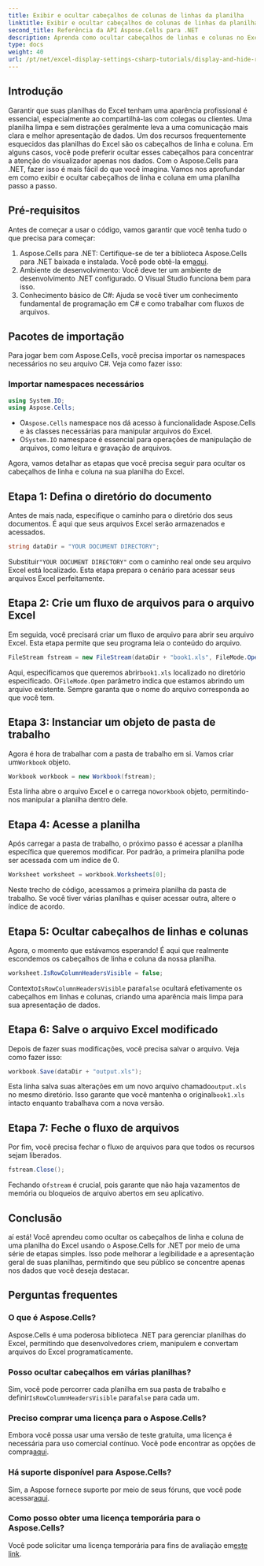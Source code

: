 ```yaml
---
title: Exibir e ocultar cabeçalhos de colunas de linhas da planilha
linktitle: Exibir e ocultar cabeçalhos de colunas de linhas da planilha
second_title: Referência da API Aspose.Cells para .NET
description: Aprenda como ocultar cabeçalhos de linhas e colunas no Excel usando o Aspose.Cells para .NET com este guia passo a passo.
type: docs
weight: 40
url: /pt/net/excel-display-settings-csharp-tutorials/display-and-hide-row-column-headers-of-worksheet/
---
```

## Introdução

Garantir que suas planilhas do Excel tenham uma aparência profissional é essencial, especialmente ao compartilhá-las com colegas ou clientes. Uma planilha limpa e sem distrações geralmente leva a uma comunicação mais clara e melhor apresentação de dados. Um dos recursos frequentemente esquecidos das planilhas do Excel são os cabeçalhos de linha e coluna. Em alguns casos, você pode preferir ocultar esses cabeçalhos para concentrar a atenção do visualizador apenas nos dados. Com o Aspose.Cells para .NET, fazer isso é mais fácil do que você imagina. Vamos nos aprofundar em como exibir e ocultar cabeçalhos de linha e coluna em uma planilha passo a passo.

## Pré-requisitos

Antes de começar a usar o código, vamos garantir que você tenha tudo o que precisa para começar:

1.  Aspose.Cells para .NET: Certifique-se de ter a biblioteca Aspose.Cells para .NET baixada e instalada. Você pode obtê-la em[aqui](https://releases.aspose.com/cells/net/).
2. Ambiente de desenvolvimento: Você deve ter um ambiente de desenvolvimento .NET configurado. O Visual Studio funciona bem para isso.
3. Conhecimento básico de C#: Ajuda se você tiver um conhecimento fundamental de programação em C# e como trabalhar com fluxos de arquivos.

## Pacotes de importação

Para jogar bem com Aspose.Cells, você precisa importar os namespaces necessários no seu arquivo C#. Veja como fazer isso:

### Importar namespaces necessários

```csharp
using System.IO;
using Aspose.Cells;
```

-  O`Aspose.Cells` namespace nos dá acesso à funcionalidade Aspose.Cells e às classes necessárias para manipular arquivos do Excel.
-  O`System.IO` namespace é essencial para operações de manipulação de arquivos, como leitura e gravação de arquivos.

Agora, vamos detalhar as etapas que você precisa seguir para ocultar os cabeçalhos de linha e coluna na sua planilha do Excel.

## Etapa 1: Defina o diretório do documento

Antes de mais nada, especifique o caminho para o diretório dos seus documentos. É aqui que seus arquivos Excel serão armazenados e acessados.

```csharp
string dataDir = "YOUR DOCUMENT DIRECTORY";
```

 Substituir`"YOUR DOCUMENT DIRECTORY"` com o caminho real onde seu arquivo Excel está localizado. Esta etapa prepara o cenário para acessar seus arquivos Excel perfeitamente.

## Etapa 2: Crie um fluxo de arquivos para o arquivo Excel

Em seguida, você precisará criar um fluxo de arquivo para abrir seu arquivo Excel. Esta etapa permite que seu programa leia o conteúdo do arquivo.

```csharp
FileStream fstream = new FileStream(dataDir + "book1.xls", FileMode.Open);
```

 Aqui, especificamos que queremos abrir`book1.xls` localizado no diretório especificado. O`FileMode.Open` parâmetro indica que estamos abrindo um arquivo existente. Sempre garanta que o nome do arquivo corresponda ao que você tem.

## Etapa 3: Instanciar um objeto de pasta de trabalho

 Agora é hora de trabalhar com a pasta de trabalho em si. Vamos criar um`Workbook` objeto.

```csharp
Workbook workbook = new Workbook(fstream);
```

 Esta linha abre o arquivo Excel e o carrega no`workbook` objeto, permitindo-nos manipular a planilha dentro dele.

## Etapa 4: Acesse a planilha

Após carregar a pasta de trabalho, o próximo passo é acessar a planilha específica que queremos modificar. Por padrão, a primeira planilha pode ser acessada com um índice de 0.

```csharp
Worksheet worksheet = workbook.Worksheets[0];
```

Neste trecho de código, acessamos a primeira planilha da pasta de trabalho. Se você tiver várias planilhas e quiser acessar outra, altere o índice de acordo.

## Etapa 5: Ocultar cabeçalhos de linhas e colunas

Agora, o momento que estávamos esperando! É aqui que realmente escondemos os cabeçalhos de linha e coluna da nossa planilha.

```csharp
worksheet.IsRowColumnHeadersVisible = false;
```

 Contexto`IsRowColumnHeadersVisible` para`false` ocultará efetivamente os cabeçalhos em linhas e colunas, criando uma aparência mais limpa para sua apresentação de dados.

## Etapa 6: Salve o arquivo Excel modificado

Depois de fazer suas modificações, você precisa salvar o arquivo. Veja como fazer isso:

```csharp
workbook.Save(dataDir + "output.xls");
```

 Esta linha salva suas alterações em um novo arquivo chamado`output.xls` no mesmo diretório. Isso garante que você mantenha o original`book1.xls` intacto enquanto trabalhava com a nova versão.

## Etapa 7: Feche o fluxo de arquivos

Por fim, você precisa fechar o fluxo de arquivos para que todos os recursos sejam liberados.

```csharp
fstream.Close();
```

 Fechando o`fstream` é crucial, pois garante que não haja vazamentos de memória ou bloqueios de arquivo abertos em seu aplicativo.

## Conclusão

aí está! Você aprendeu como ocultar os cabeçalhos de linha e coluna de uma planilha do Excel usando o Aspose.Cells for .NET por meio de uma série de etapas simples. Isso pode melhorar a legibilidade e a apresentação geral de suas planilhas, permitindo que seu público se concentre apenas nos dados que você deseja destacar.

## Perguntas frequentes

### O que é Aspose.Cells?  
Aspose.Cells é uma poderosa biblioteca .NET para gerenciar planilhas do Excel, permitindo que desenvolvedores criem, manipulem e convertam arquivos do Excel programaticamente.

### Posso ocultar cabeçalhos em várias planilhas?  
 Sim, você pode percorrer cada planilha em sua pasta de trabalho e definir`IsRowColumnHeadersVisible` para`false` para cada um.

### Preciso comprar uma licença para o Aspose.Cells?  
 Embora você possa usar uma versão de teste gratuita, uma licença é necessária para uso comercial contínuo. Você pode encontrar as opções de compra[aqui](https://purchase.aspose.com/buy).

### Há suporte disponível para Aspose.Cells?  
 Sim, a Aspose fornece suporte por meio de seus fóruns, que você pode acessar[aqui](https://forum.aspose.com/c/cells/9).

### Como posso obter uma licença temporária para o Aspose.Cells?  
 Você pode solicitar uma licença temporária para fins de avaliação em[este link](https://purchase.aspose.com/temporary-license/).